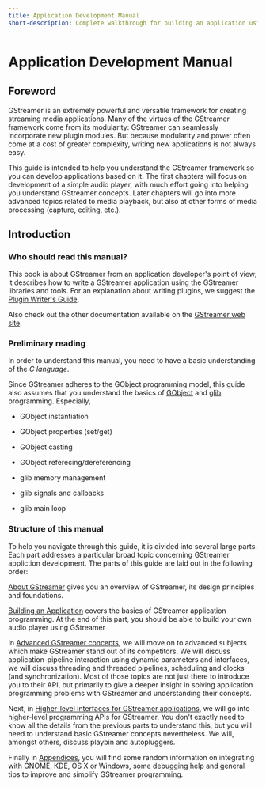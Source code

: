 ```yaml
---
title: Application Development Manual
short-description: Complete walkthrough for building an application using GStreamer
...
```


# Application Development Manual

## Foreword

GStreamer is an extremely powerful and versatile framework for creating
streaming media applications. Many of the virtues of the GStreamer
framework come from its modularity: GStreamer can seamlessly incorporate
new plugin modules. But because modularity and power often come at a
cost of greater complexity, writing new applications is not always easy.

This guide is intended to help you understand the GStreamer framework
so you can develop applications based on it. The first
chapters will focus on development of a simple audio player, with much
effort going into helping you understand GStreamer concepts. Later
chapters will go into more advanced topics related to media playback,
but also at other forms of media processing (capture, editing, etc.).

## Introduction

### Who should read this manual?

This book is about GStreamer from an application developer's point of
view; it describes how to write a GStreamer application using the
GStreamer libraries and tools. For an explanation about writing plugins,
we suggest the [Plugin Writer's Guide](plugin-development/index.md).

Also check out the other documentation available on the [GStreamer web
site](http://gstreamer.freedesktop.org/documentation/).

### Preliminary reading

In order to understand this manual, you need to have a basic
understanding of the *C language*.

Since GStreamer adheres to the GObject programming model, this guide
also assumes that you understand the basics of
[GObject](http://library.gnome.org/devel/gobject/stable/) and
[glib](http://library.gnome.org/devel/glib/stable/) programming.
Especially,

  - GObject instantiation

  - GObject properties (set/get)

  - GObject casting

  - GObject referecing/dereferencing

  - glib memory management

  - glib signals and callbacks

  - glib main loop

### Structure of this manual

To help you navigate through this guide, it is divided into several
large parts. Each part addresses a particular broad topic concerning
GStreamer appliction development. The parts of this guide are laid out
in the following order:

[About GStreamer][about] gives you an overview of GStreamer, its design
principles and foundations.

[Building an Application][app-building] covers the basics of GStreamer
application programming. At the end of this part, you should be able to
build your own audio player using GStreamer

In [Advanced GStreamer concepts][advanced], we will move on to advanced
subjects which make GStreamer stand out of its competitors. We will discuss
application-pipeline interaction using dynamic parameters and interfaces, we
will discuss threading and threaded pipelines, scheduling and clocks (and
synchronization). Most of those topics are not just there to introduce you to
their API, but primarily to give a deeper insight in solving application
programming problems with GStreamer and understanding their concepts.

Next, in [Higher-level interfaces for GStreamer applications][highlevel], we
will go into higher-level programming APIs for GStreamer. You don't exactly
need to know all the details from the previous parts to understand this, but
you will need to understand basic GStreamer concepts nevertheless. We will,
amongst others, discuss playbin and autopluggers.

Finally in [Appendices][appendix], you will find some random
information on integrating with GNOME, KDE, OS X or Windows, some
debugging help and general tips to improve and simplify GStreamer
programming.

[about]: application-development/introduction/index.md
[app-building]: application-development/basics/index.md
[advanced]: application-development/advanced/index.md
[highlevel]: application-development/highlevel/index.md
[appendix]: application-development/appendix/index.md
